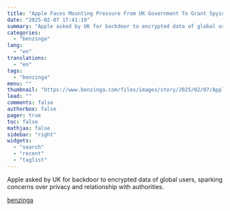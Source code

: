 ```yaml
---
title: "Apple Faces Mounting Pressure From UK Government To Grant Spying Access To Encrypted Data Of Users Worldwide"
date: "2025-02-07 17:41:19"
summary: "Apple asked by UK for backdoor to encrypted data of global users, sparking concerns over privacy and relationship with authorities."
categories:
  - "benzinga"
lang:
  - "en"
translations:
  - "en"
tags:
  - "benzinga"
menu: ""
thumbnail: "https://www.benzinga.com/files/images/story/2025/02/07/Apple-Collab-With-Novatek.jpeg"
lead: ""
comments: false
authorbox: false
pager: true
toc: false
mathjax: false
sidebar: "right"
widgets:
  - "search"
  - "recent"
  - "taglist"
---
```


Apple asked by UK for backdoor to encrypted data of global users, sparking concerns over privacy and relationship with authorities.

[benzinga](https://www.benzinga.com/news/global/25/02/43554574/apple-faces-mounting-pressure-from-uk-government-to-grant-spying-access-to-encrypted-data-of-users-worldwide)
